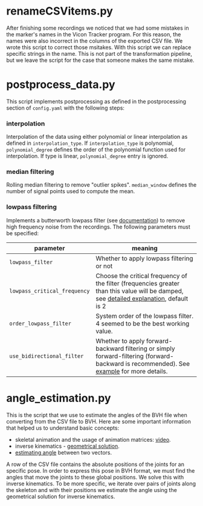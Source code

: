 # renameCSVitems.py
After finishing some recordings we noticed that we had some mistakes in the marker's names in the Vicon Tracker program. For this reason, the names were also incorrect in the columns of the exported CSV file. We wrote this script to correct those msitakes. With this script we can replace specific strings in the name.
This is not part of the transformation pipeline, but we leave the script for the case that someone makes the same mistake.

# postprocess_data.py
This script implements postprocessing as defined in the postprocessing section of `config.yaml` with the following steps:
### interpolation 
Interpolation of the data using either polynomial or linear interpolation as defined in `interpolation_type`. If `interpolation_type` is polynomial, `polynomial_degree` defines 
the order of the polynomial function used for interpolation. If type is linear, `polynomial_degree` entry is ignored.

### median filtering
Rolling median filtering to remove "outlier spikes". `median_window` defines the number of signal points used to compute the mean.

### lowpass filtering
Implements a butterworth lowpass filter (see [documentation](https://docs.scipy.org/doc/scipy/reference/signal.html)) to remove high frequency noise from the recordings. The following parameters must be specified:

|parameter|meaning|
|-----|-----|
|`lowpass_filter`|Whether to apply lowpass filtering or not|
|`lowpass_critical_frequency`|Choose the critical frequency of the filter (frequencies greater than this value will be damped, see [detailed explanation](https://docs.scipy.org/doc/scipy/reference/generated/scipy.signal.butter.html#scipy.signal.butter), default is 2|
|`order_lowpass_filter`|System order of the lowpass filter. 4 seemed to be the best working value.|
|`use_bidirectional_filter`|Whether to apply forward-backward filtering or simply forward-filtering (forward-backward is recommended). See [example](https://docs.scipy.org/doc/scipy/reference/generated/scipy.signal.sosfiltfilt.html#scipy.signal.sosfiltfilt) for more details.|




# angle_estimation.py
This is the script that we use to estimate the angles of the BVH file when converting from the CSV file to BVH. Here are some important information that helped us to understand basic concepts:
+ skeletal animation and the usage of animation matrices: [video](https://www.youtube.com/watch?v=f3Cr8Yx3GGA).
+ inverse kinematics - [geometrical solution](https://robotacademy.net.au/lesson/inverse-kinematics-for-a-2-joint-robot-arm-using-geometry/).
+ [estimating angle](https://www.omnicalculator.com/math/angle-between-two-vectors) between two vectors.

A row of the CSV file contains the absolute positions of the joints for an specific pose. In order to express this pose in BVH format, we must find the angles that move the joints to these global positions. We solve this with inverse kinematics. To be more specific, we iterate over pairs of joints along the skeleton and with their positions we estimate the angle using the geometrical solution for inverse kinematics.
